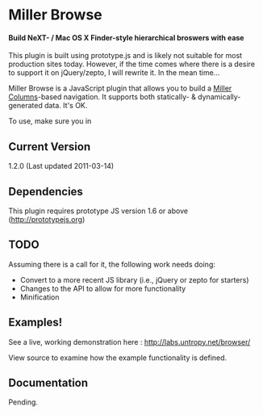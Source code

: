 Miller Browse
=============

#### Build NeXT- / Mac OS X Finder-style hierarchical broswers with ease ####

This plugin is built using prototype.js and is likely not suitable for most 
production sites today. However, if the time comes where there is a desire
to support it on jQuery/zepto, I will rewrite it. In the mean time...

Miller Browse is a JavaScript plugin that allows you to build a 
[Miller Columns](http://en.wikipedia.org/wiki/Miller_columns)-based navigation. It 
supports both statically- & dynamically-generated data. It's OK.

To use, make sure you in

Current Version 
---------------

1.2.0 (Last updated 2011-03-14)

Dependencies
------------

This plugin requires prototype JS version 1.6 or above (http://prototypejs.org)

TODO
----

Assuming there is a call for it, the following work needs doing:

* Convert to a more recent JS library (i.e., jQuery or zepto for starters)
* Changes to the API to allow for more functionality
* Minification 

Examples!
---------

See a live, working demonstration here : http://labs.untropy.net/browser/

View source to examine how the example functionality is defined.

Documentation
-------------

Pending.